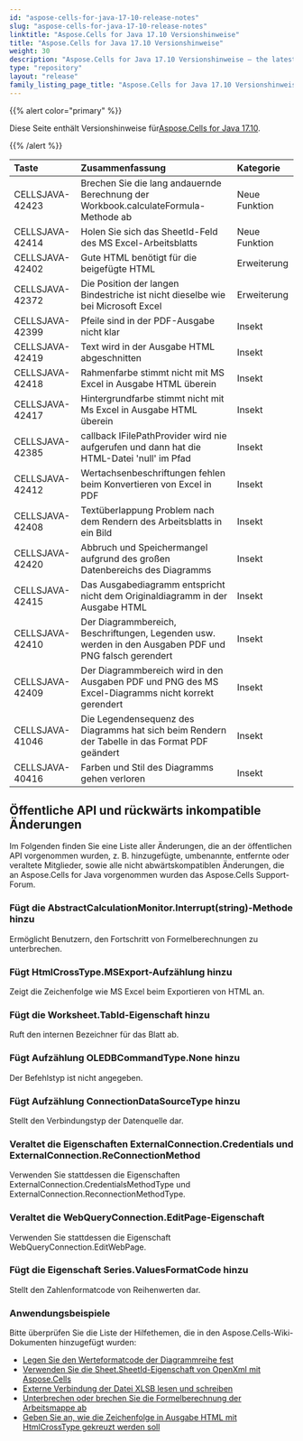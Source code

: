 ```yaml
---
id: "aspose-cells-for-java-17-10-release-notes"
slug: "aspose-cells-for-java-17-10-release-notes"
linktitle: "Aspose.Cells for Java 17.10 Versionshinweise"
title: "Aspose.Cells for Java 17.10 Versionshinweise"
weight: 30
description: "Aspose.Cells for Java 17.10 Versionshinweise – the latest updates and fixes."
type: "repository"
layout: "release"
family_listing_page_title: "Aspose.Cells for Java 17.10 Versionshinweise"
---
```

{{% alert color="primary" %}} 

 Diese Seite enthält Versionshinweise für[Aspose.Cells for Java 17.10](https://releases.aspose.com/cells/java/new-releases/aspose.cells-for-java-17.10/).

{{% /alert %}} 

|**Taste**|**Zusammenfassung**|**Kategorie**|
|:- |:- |:- |
|CELLSJAVA-42423|Brechen Sie die lang andauernde Berechnung der Workbook.calculateFormula-Methode ab|Neue Funktion|
|CELLSJAVA-42414|Holen Sie sich das SheetId-Feld des MS Excel-Arbeitsblatts|Neue Funktion|
|CELLSJAVA-42402|Gute HTML benötigt für die beigefügte HTML|Erweiterung|
|CELLSJAVA-42372|Die Position der langen Bindestriche ist nicht dieselbe wie bei Microsoft Excel|Erweiterung|
|CELLSJAVA-42399|Pfeile sind in der PDF-Ausgabe nicht klar|Insekt|
|CELLSJAVA-42419|Text wird in der Ausgabe HTML abgeschnitten|Insekt|
|CELLSJAVA-42418|Rahmenfarbe stimmt nicht mit MS Excel in Ausgabe HTML überein|Insekt|
|CELLSJAVA-42417|Hintergrundfarbe stimmt nicht mit Ms Excel in Ausgabe HTML überein|Insekt|
|CELLSJAVA-42385|callback IFilePathProvider wird nie aufgerufen und dann hat die HTML-Datei 'null' im Pfad|Insekt|
|CELLSJAVA-42412|Wertachsenbeschriftungen fehlen beim Konvertieren von Excel in PDF|Insekt|
|CELLSJAVA-42408|Textüberlappung Problem nach dem Rendern des Arbeitsblatts in ein Bild|Insekt|
|CELLSJAVA-42420|Abbruch und Speichermangel aufgrund des großen Datenbereichs des Diagramms|Insekt|
|CELLSJAVA-42415|Das Ausgabediagramm entspricht nicht dem Originaldiagramm in der Ausgabe HTML|Insekt|
|CELLSJAVA-42410|Der Diagrammbereich, Beschriftungen, Legenden usw. werden in den Ausgaben PDF und PNG falsch gerendert|Insekt|
|CELLSJAVA-42409|Der Diagrammbereich wird in den Ausgaben PDF und PNG des MS Excel-Diagramms nicht korrekt gerendert|Insekt|
|CELLSJAVA-41046|Die Legendensequenz des Diagramms hat sich beim Rendern der Tabelle in das Format PDF geändert|Insekt|
|CELLSJAVA-40416|Farben und Stil des Diagramms gehen verloren|Insekt|
## **Öffentliche API und rückwärts inkompatible Änderungen**
Im Folgenden finden Sie eine Liste aller Änderungen, die an der öffentlichen API vorgenommen wurden, z. B. hinzugefügte, umbenannte, entfernte oder veraltete Mitglieder, sowie alle nicht abwärtskompatiblen Änderungen, die an Aspose.Cells for Java vorgenommen wurden das Aspose.Cells Support-Forum.
### **Fügt die AbstractCalculationMonitor.Interrupt(string)-Methode hinzu**
Ermöglicht Benutzern, den Fortschritt von Formelberechnungen zu unterbrechen.
### **Fügt HtmlCrossType.MSExport-Aufzählung hinzu**
Zeigt die Zeichenfolge wie MS Excel beim Exportieren von HTML an.
### **Fügt die Worksheet.TabId-Eigenschaft hinzu**
Ruft den internen Bezeichner für das Blatt ab.
### **Fügt Aufzählung OLEDBCommandType.None hinzu**
Der Befehlstyp ist nicht angegeben.
### **Fügt Aufzählung ConnectionDataSourceType hinzu**
Stellt den Verbindungstyp der Datenquelle dar.
### **Veraltet die Eigenschaften ExternalConnection.Credentials und ExternalConnection.ReConnectionMethod**
Verwenden Sie stattdessen die Eigenschaften ExternalConnection.CredentialsMethodType und ExternalConnection.ReconnectionMethodType.
### **Veraltet die WebQueryConnection.EditPage-Eigenschaft**
Verwenden Sie stattdessen die Eigenschaft WebQueryConnection.EditWebPage.
### **Fügt die Eigenschaft Series.ValuesFormatCode hinzu**
Stellt den Zahlenformatcode von Reihenwerten dar.


### **Anwendungsbeispiele**
Bitte überprüfen Sie die Liste der Hilfethemen, die in den Aspose.Cells-Wiki-Dokumenten hinzugefügt wurden:

- [Legen Sie den Werteformatcode der Diagrammreihe fest](https://docs.aspose.com/cells/de/java/set-the-values-format-code-of-chart-series/)
- [Verwenden Sie die Sheet.SheetId-Eigenschaft von OpenXml mit Aspose.Cells](https://docs.aspose.com/cells/de/java/utilize-sheet-sheetid-property-of-openxml-using-aspose-cells/)
- [Externe Verbindung der Datei XLSB lesen und schreiben](https://docs.aspose.com/cells/de/java/read-and-write-external-connection-of-xlsb-or-xls-file/)
- [Unterbrechen oder brechen Sie die Formelberechnung der Arbeitsmappe ab](https://docs.aspose.com/cells/de/java/interrupt-or-cancel-the-formula-calculation-of-workbook/)
- [Geben Sie an, wie die Zeichenfolge in Ausgabe HTML mit HtmlCrossType gekreuzt werden soll](https://docs.aspose.com/cells/de/java/specify-how-to-cross-string-in-output-html-using-htmlcrosstype/)
